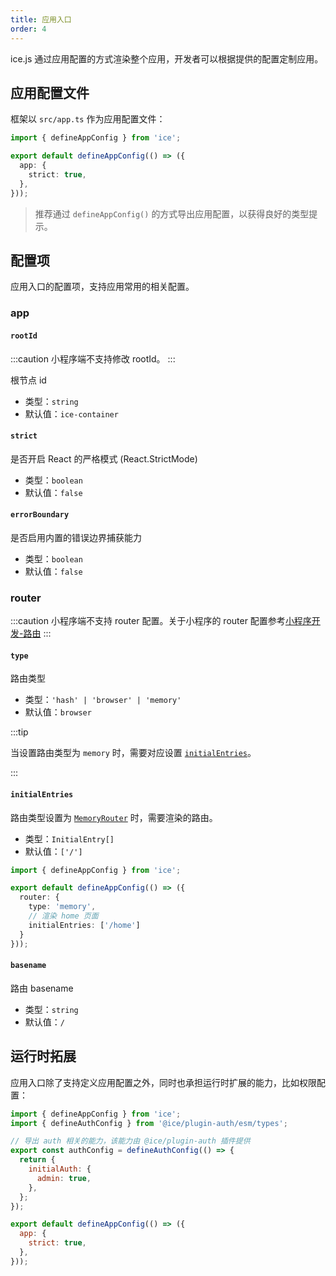 ```yaml
---
title: 应用入口
order: 4
---
```


ice.js 通过应用配置的方式渲染整个应用，开发者可以根据提供的配置定制应用。

## 应用配置文件

框架以 `src/app.ts` 作为应用配置文件：

```ts
import { defineAppConfig } from 'ice';

export default defineAppConfig(() => ({
  app: {
    strict: true,
  },
}));
```

> 推荐通过 `defineAppConfig()` 的方式导出应用配置，以获得良好的类型提示。

## 配置项

应用入口的配置项，支持应用常用的相关配置。

### app

#### `rootId`

:::caution
小程序端不支持修改 rootId。
:::

根节点 id

- 类型：`string`
- 默认值：`ice-container`

#### `strict`

是否开启 React 的严格模式 (React.StrictMode)

- 类型：`boolean`
- 默认值：`false`

#### `errorBoundary`

是否启用内置的错误边界捕获能力

- 类型：`boolean`
- 默认值：`false`

### router

:::caution
小程序端不支持 router 配置。关于小程序的 router 配置参考[小程序开发-路由](/docs/guide/basic/miniapp#路由)
:::

#### `type` 

路由类型

- 类型：`'hash' | 'browser' | 'memory'`
- 默认值：`browser`

:::tip

当设置路由类型为 `memory` 时，需要对应设置 [`initialEntries`](#initialentries)。

:::

#### `initialEntries`

路由类型设置为 [`MemoryRouter`](https://reactrouter.com/en/main/router-components/memory-router#memoryrouter) 时，需要渲染的路由。

- 类型：`InitialEntry[]`
- 默认值：`['/']`

```ts
import { defineAppConfig } from 'ice';

export default defineAppConfig(() => ({
  router: {
    type: 'memory',
    // 渲染 home 页面
    initialEntries: ['/home']
  }
}));
```

#### `basename`

路由 basename

- 类型：`string`
- 默认值：`/`

## 运行时拓展

应用入口除了支持定义应用配置之外，同时也承担运行时扩展的能力，比如权限配置：

```js
import { defineAppConfig } from 'ice';
import { defineAuthConfig } from '@ice/plugin-auth/esm/types';

// 导出 auth 相关的能力，该能力由 @ice/plugin-auth 插件提供
export const authConfig = defineAuthConfig(() => {
  return {
    initialAuth: {
      admin: true,
    },
  };
});

export default defineAppConfig(() => ({
  app: {
    strict: true,
  },
}));
```

[//]: # (更多运行时插件能力，请参考[官方插件]&#40;/plugin/list/auth&#41;。)
